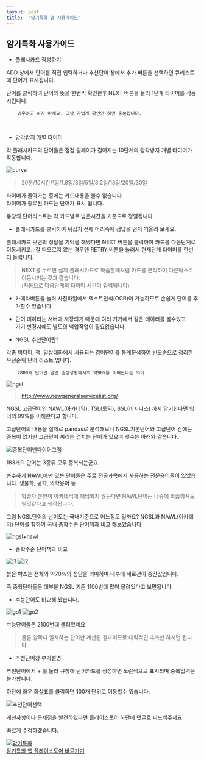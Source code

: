 ```yaml
---
layout: post
title:  "암기특화 앱 사용가이드"
---
```


## 암기특화 사용가이드

+ 플래시카드 작성하기

ADD 창에서 단어를 직접 입력하거나 추천단어 창에서 추가 버튼을 선택하면 큐리스트에 단어가 표시됩니다. <br>

단어를 클릭하여 단어와 뜻을 한번씩 확인한후 NEXT 버튼을 눌러 1단계 타이머를 작동시킵니다.<br>

        외우려고 하지 마세요. 그냥 가볍게 확인만 하면 충분합니다.

<br>



+ 망각방지 개별 타이머

각 플래시카드의 단어들은 점점 딜레이가 길어지는 10단계의 망각방지 개별 타이머가 작동합니다.

![curve](/../images/curve.png)

>20분/10시간/1일/1.8일/3일/5일/8.2일/13일/20일/30일

타이머가 돌아가는 중에는 카드내용을 볼수 없습니다.<br>
타이머가 종료된 카드는 단어가 표시 됩니다.

큐창의 단어리스트는 각 카드별로 남은시간을 기준으로 정렬됩니다.
        
+ 플래시카드를 클릭하여 뒤집기 전에 머리속에 정답을 먼저 떠올려 보세요.
        
플래시카드 뒷면의 정답을 기억을 해냈다면 NEXT 버튼을 클릭하여 카드를 다음단계로 이동시키고..
  잘 떠오르지 않는 경우엔 RETRY 버튼을 눌러서 현재단계 타이머를 한번더 돌립니다.
  >NEXT를 누르면 실제 플래시카드로 학습할때처럼 카드를 분리하여 다른박스로 이동시키는 것과 같습니다.<br>(<u>자동으로 다음단계의 타이머 시간이 입력됩니다</u>)<br>

+ 카메라버튼을 눌러 사진파일에서 텍스트인식(OCR)이 가능하므로 손쉽게 단어를 추가할수 있습니다.
        
+ 단어 데이터는 서버에 저장되기 때문에 여러 기기에서 같은 데이터를 볼수있고 <br>
기기 변경시에도 별도의 백업작업이 필요없습니다.

+ NGSL 추천단어란?

각종 미디어, 책, 일상대화에서 사용되는 영어단어를 통계분석하여 빈도순으로 정리한 우선순위 단어 리스트 입니다.<br>

        2800개 단어만 알면 일상상황에서의 약90%를 이해한다는 의미.

![ngsl](/../images/coverage-figures.png)
>http://www.newgeneralservicelist.org/


NGSL 고급단어인 NAWL(아카데믹), TSL(토익), BSL(비지니스) 까지 암기한다면 영어의 99%를 이해한다고 합니다.

고급단어의 내용을 실제로 pandas로 분석해보니 NGSL기본단어와 고급단어 간에는 중복이 없지만
고급단어 끼리는 겹치는 단어가 있으며 갯수는 아래와 같습니다.

![중복단어벤다이어그램](/../images/venn3.png)

183개의 단어는 3종류 모두 중복되는군요.<br>

순수하게 NAWL에만 있는 단어들은 주로 전공과목에서 사용하는 전문용어들이 있었습니다.
생물학, 공학, 의학용어 등

>학습자 본인이 아카데믹에 해당되지 않는다면 NAWL단어는 나중에 학습하셔도 될것같다고 생각됩니다.

그럼 NGSL단어의 난이도는 국내기준으로 어느정도 일까요?
NGSL과 NAWL(아카데믹) 단어를 합하여 국내 중학수준 단어책과 비교 해보았습니다.

![ngsl+nawl](/../images/ngsl+nawl.png)

+ 중학수준 단어책과 비교

![j1](/../images/j1.png)
![j2](/../images/j2.png)

붉은 박스는 전체의 약70%의 집단을 의미하며 내부에 세로선이 중간값입니다.

즉 중학단어들은 대부분 NGSL 기준 1100번대 많이 몰려있다고 보면됩니다.

+ 수능단어도 비교해 봤습니다.

![go1](/../images/go1.png)
![go2](/../images/go2.png)

수능단어들은 2100번대 몰려있네요

>물론 양쪽다 일치하는 단어만 계산된 결과이므로 대략적인 추측만 하시면 됩니다.


+ 추천단어창 부가설명

추천단어에서 + 를 눌러 큐창에 단어카드를 생성하면 노란색으로 표시되며 중복입력은 불가합니다.

하단에 좌우 화살표를 클릭하면 100개 단위로 이동할수 있습니다.

![추천단어선택](/../images/recom_selected.png)


개선사항이나 문제점을 발견하였다면 플레이스토어 하단에 댓글로 피드백주세요.

빠르게 수정하겠습니다.


[![암기특화](/../images/logo_small.png)<br>암기특화 앱 플레이스토어 바로가기](https://play.google.com/store/apps/details?id=com.studynewbook.mywordlist)

